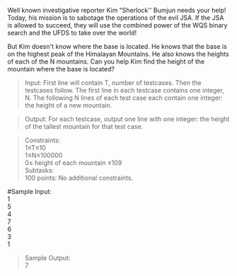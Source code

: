 Well known investigative reporter Kim "Sherlock'' Bumjun needs your help! Today, his mission is to sabotage the operations of the evil JSA. If the JSA is allowed to succeed, they will use the combined power of the WQS binary search and the UFDS to take over the world!

But Kim doesn't know where the base is located. He knows that the base is on the highest peak of the Himalayan Mountains. He also knows the heights of each of the N mountains. Can you help Kim find the height of the mountain where the base is located?

> Input:
First line will contain T, number of testcases. Then the testcases follow.
The first line in each testcase contains one integer, N.
The following N lines of each test case each contain one integer: the height of a new mountain.

> Output:
For each testcase, output one line with one integer: the height of the tallest mountain for that test case.

> Constraints:  
1≤T≤10  
1≤N≤100000  
0≤ height of each mountain ≤109  
Subtasks:  
100 points: No additional constraints.  

#Sample Input:  
1  
5  
4  
7  
6  
3  
1  
> Sample Output:  
7  
